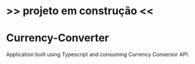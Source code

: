 # >> projeto em construção <<

# Currency-Converter
Application built using Typescript and consuming Currency Conversor API.
